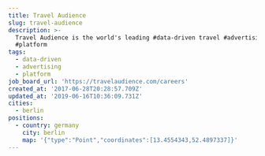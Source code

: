 ```yaml
---
title: Travel Audience
slug: travel-audience
description: >-
  Travel Audience is the world's leading #data-driven travel #advertising
  #platform
tags:
  - data-driven
  - advertising
  - platform
job_board_url: 'https://travelaudience.com/careers'
created_at: '2017-06-28T20:28:57.709Z'
updated_at: '2019-06-16T10:36:09.731Z'
cities:
  - berlin
positions:
  - country: germany
    city: berlin
    map: '{"type":"Point","coordinates":[13.4554343,52.4897337]}'
---
```


